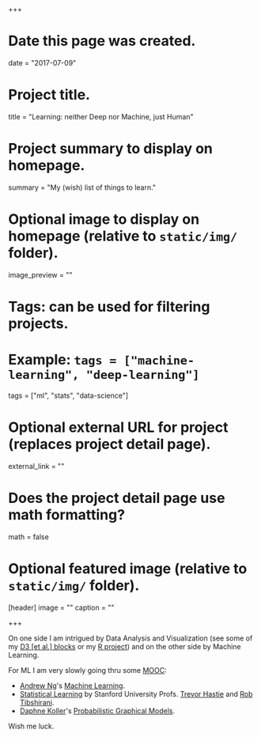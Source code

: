 +++
# Date this page was created.
date = "2017-07-09"

# Project title.
title = "Learning: neither Deep nor Machine, just Human"

# Project summary to display on homepage.
summary = "My (wish) list of things to learn."

# Optional image to display on homepage (relative to `static/img/` folder).
image_preview = ""

# Tags: can be used for filtering projects.
# Example: `tags = ["machine-learning", "deep-learning"]`
tags = ["ml", "stats", "data-science"]

# Optional external URL for project (replaces project detail page).
external_link = ""

# Does the project detail page use math formatting?
math = false

# Optional featured image (relative to `static/img/` folder).
[header]
image = ""
caption = ""

+++

On one side I am intrigued by Data
Analysis and Visualization (see some of my [D3 [et al.] blocks][egists] or my [R project](/project/r-and-co/)) and on
the other side by Machine Learning.

For ML I am very slowly going thru some [MOOC][mooc]:

* [Andrew Ng][ng]'s [Machine Learning][ml].
* [Statistical Learning][statlearning] by Stanford University Profs.
  [Trevor Hastie][trev] and [Rob Tibshirani][rob].
* [Daphne Koller][dk]'s [Probabilistic Graphical Models][pgm].

Wish me luck.



[ng]: <https://www.andrewng.org/> "Andrew Ng's Home Page"
[dk]: <https://ai.stanford.edu/~koller/> "Daphne Koller's Home Page"
[pgm]: <https://www.coursera.org/specializations/probabilistic-graphical-models> "Probabilistic Graphical Models"
[ml]: <https://www.coursera.org/learn/machine-learning> "Coursera: Machine Learning"
[statlearning]: <https://statlearning.class.stanford.edu/> "Statistical Learning MOOC"
[mooc]: <https://en.wikipedia.org/wiki/Massive_open_online_course> "wikipedia: MOOC"
[rob]: <https://statweb.stanford.edu/~tibs/> "Prof Rob Tibshirani"
[trev]: <https://web.stanford.edu/~hastie/> "Prof Trevor Hastie"

[ggplot2]: <https://ggplot2.org/> "ggplot2"
[hadley]: <https://hadley.nz/> "Hadley Wickham's Home Page"
[egists]: <https://bl.ocks.org/espinielli> "Enrico Spinielli's blocks"
[tfa]: <https://www.thefunctionalart.com/> "The Functional Art"
[tufte]: <https://www.edwardtufte.com/tufte/index> "Edward Tufte's Home Page"
[kirk]: <https://www.visualisingdata.com/> "Andy Kirk's Home Page"
[few]: <https://www.perceptualedge.com/> "Stephen Few's Home Page"
[bertini]: <https://enrico.bertini.io/> "Enrico Bertini's Home Page"
[r]: <https://www.r-project.org/> "The R Project for Statistical Computing"
[egithub]: <https://github.com/espinielli> "Enrico's Github"
[etwitter]: <https://twitter.com/espinielli> "Enrico's Twitter"
